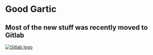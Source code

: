 # Good Gartic

## Most of the new stuff was recently moved to Gitlab

[![Gitlab logo](https://about.gitlab.com/images/press/logo/png/gitlab-logo-100.png)](https://gitlab.com/good-gartic)


